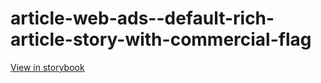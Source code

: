 # article-web-ads--default-rich-article-story-with-commercial-flag

[View in storybook](https://raw.githack.com/Independent-Digital-News-and-Media-Ltd/indy100-pwamp-sb/PR-311-sb/index.html?path=/story/article-web-ads--default-rich-article-story-with-commercial-flag)